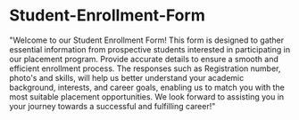 # Student-Enrollment-Form
"Welcome to our Student Enrollment Form! This form is designed to gather essential information from prospective students interested in participating in our placement program. Provide accurate details to ensure a smooth and efficient enrollment process. The responses such as Registration number, photo's and skills, will help us better understand your academic background, interests, and career goals, enabling us to match you with the most suitable placement opportunities. We look forward to assisting you in your journey towards a successful and fulfilling career!"
